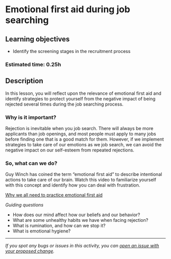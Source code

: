 # Emotional first aid during job searching

## Learning objectives

- Identify the screening stages in the recruitment process

### Estimated time: 0.25h

## Description

In this lesson, you will reflect upon the relevance of emotional first aid and identify strategies to protect yourself from the negative impact of being rejected several times during the job searching process.

### Why is it important?

Rejection is inevitable when you job search. There will always be more applicants than job openings, and most people must apply to many jobs before finding one that is a good match for them. However, if we implement strategies to take care of our emotions as we job search, we can avoid the negative impact on our self-esteem from repeated rejections.

### So, what can we do?

Guy Winch has coined the term “emotional first aid” to describe intentional actions to take care of our brain. Watch this video to familiarize yourself with this concept and identify how you can  deal with frustration.

[Why we all need to practice emotional first aid](https://www.ted.com/talks/guy_winch_why_we_all_need_to_practice_emotional_first_aid)

*Guiding questions*

- How does our mind affect how our beliefs and our behavior?
- What are some unhealthy habits we have when facing rejection?
- What is rumination, and how can we stop it?
- What is emotional hygiene?


---

*If you spot any bugs or issues in this activity, you can [open an issue with your proposed change](https://github.com/microverseinc/curriculum-transversal-skills/blob/main/git-github/articles/open_issue.md).*
